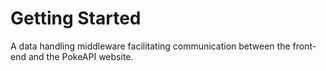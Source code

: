 # Getting Started

A data handling middleware facilitating communication between the front-end and the PokeAPI website.
